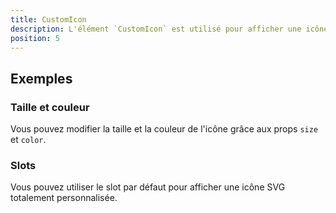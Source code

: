 ```yaml
---
title: CustomIcon
description: L'élément `CustomIcon` est utilisé pour afficher une icône personnalisée parmi celles définies dans les options de Vue Dot.
position: 5
---
```


<doc-tabs light>

<doc-tab-item label="Utilisation">
<doc-usage name="custom-icon"></doc-usage>

## Exemples

### Taille et couleur

Vous pouvez modifier la taille et la couleur de l'icône grâce aux props `size` et `color`.

<doc-example file="custom-icon/size-color"></doc-example>

### Slots

Vous pouvez utiliser le slot par défaut pour afficher une icône SVG totalement personnalisée.

<doc-example file="custom-icon/slot"></doc-example>

</doc-tab-item>

<doc-tab-item label="API">
<doc-api name="custom-icon"></doc-api>
</doc-tab-item>

</doc-tabs>
